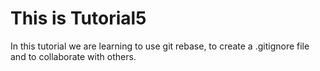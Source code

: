 # This is Tutorial5

In this tutorial we are
learning to use git rebase, to create a .gitignore file and to collaborate with others.